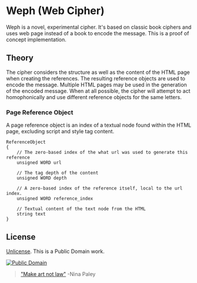 # Weph (Web Cipher)

Weph is a novel, experimental cipher. It's based on classic book ciphers and uses web page instead of a book to encode the message. This is a proof of concept implementation. 

## Theory 

The cipher considers the structure as well as the content of the HTML page when creating the references. The resulting reference objects are used to encode the message. Multiple HTML pages may be used in the generation of the encoded message. When at all possible, the cipher will attempt to act homophonically and use different reference objects for the same letters. 

### Page Reference Object

A page reference object is an index of a textual node found within the HTML page, excluding script and style tag content. 

````
ReferenceObject
{
	// The zero-based index of the what url was used to generate this reference
	unsigned WORD url

	// The tag depth of the content
	unsigned WORD depth

	// A zero-based index of the reference itself, local to the url index.
	unsigned WORD reference_index

	// Textual content of the text node from the HTML
	string text
}
````

## License

[Unlicense](http://unlicense.org/UNLICENSE). This is a Public Domain work. 

[![Public Domain](https://licensebuttons.net/p/mark/1.0/88x31.png)](http://questioncopyright.org/promise)

> ["Make art not law"](http://questioncopyright.org/make_art_not_law_interview) -Nina Paley

